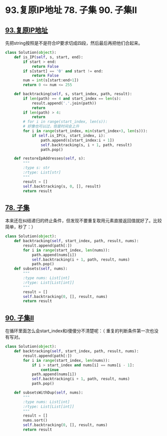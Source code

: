 # 93.复原IP地址  78. 子集 90. 子集II
## [93.复原IP地址](https://leetcode.cn/problems/restore-ip-addresses/description/)
先把string按照是不是符合IP要求切成四段，然后最后再把他们合起来。
```python
class Solution(object):
    def is_IP(self, s, start, end):
        if start > end:
            return False
        if s[start] == '0' and start != end:
            return False
        num = int(s[start:end+1])
        return 0 <= num <= 255

    def backtracking(self, s, start_index, path, result):
        if len(path) == 4 and start_index == len(s):
            result.append('.'.join(path))
            return 
        if len(path) > 4:
            return 
        # for i in range(start_index, len(s)):
        # 好像也可以过，但是时间会上升
        for i in range(start_index, min(start_index+3, len(s))): 
            if self.is_IP(s, start_index, i):
                path.append(s[start_index:i + 1])
                self.backtracking(s, i + 1, path, result)
                path.pop()

    def restoreIpAddresses(self, s):
        """
        :type s: str
        :rtype: List[str]
        """
        result = []
        self.backtracking(s, 0, [], result)
        return result
```

## [78. 子集](https://leetcode.cn/problems/subsets/description/)
本来还在纠结递归的终止条件，但发现不要重复取用元素直接返回值就好了。比较简单，秒了：）

```python
class Solution(object):
    def backtracking(self, start_index, path, result, nums):
        result.append(path[:])
        for i in range(start_index, len(nums)):
            path.append(nums[i])
            self.backtracking(i + 1, path, result, nums)
            path.pop()
    def subsets(self, nums):
        """
        :type nums: List[int]
        :rtype: List[List[int]]
        """
        result = []
        self.backtracking(0, [], result, nums)
        return result
```

## [90. 子集II](https://leetcode.cn/problems/subsets-ii/description/)
在循环里面怎么会start_index和i傻傻分不清楚呢：（
重复的判断条件第一次也没有写对。

```python
class Solution(object):
    def backtracking(self, start_index, path, result, nums):
        result.append(path[:])
        for i in range(start_index, len(nums)):
            if i > start_index and nums[i] == nums[i - 1]:
                continue
            path.append(nums[i])
            self.backtracking(i + 1, path, result, nums)
            path.pop()

    def subsetsWithDup(self, nums):
        """
        :type nums: List[int]
        :rtype: List[List[int]]
        """
        result = []
        nums.sort()
        self.backtracking(0, [], result, nums)
        return result
```
